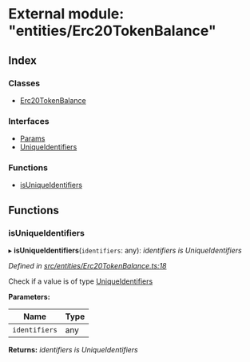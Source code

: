 # External module: "entities/Erc20TokenBalance"

## Index

### Classes

* [Erc20TokenBalance](../classes/_entities_erc20tokenbalance_.erc20tokenbalance.md)

### Interfaces

* [Params](../interfaces/_entities_erc20tokenbalance_.params.md)
* [UniqueIdentifiers](../interfaces/_entities_erc20tokenbalance_.uniqueidentifiers.md)

### Functions

* [isUniqueIdentifiers](_entities_erc20tokenbalance_.md#isuniqueidentifiers)

## Functions

###  isUniqueIdentifiers

▸ **isUniqueIdentifiers**(`identifiers`: any): *identifiers is UniqueIdentifiers*

*Defined in [src/entities/Erc20TokenBalance.ts:18](https://github.com/PolymathNetwork/polymath-sdk/blob/e8bbc1e/src/entities/Erc20TokenBalance.ts#L18)*

Check if a value is of type [UniqueIdentifiers](../interfaces/_entities_erc20tokenbalance_.uniqueidentifiers.md)

**Parameters:**

Name | Type |
------ | ------ |
`identifiers` | any |

**Returns:** *identifiers is UniqueIdentifiers*
